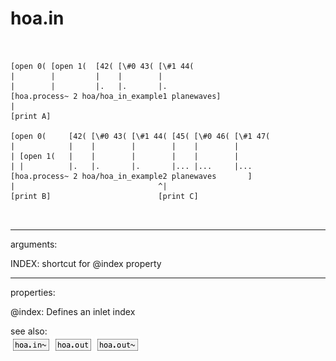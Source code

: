 # hoa.in

```


[open 0( [open 1(  [42( [\#0 43( [\#1 44(
|        |         |    |        |
|        |         |.   |.       |.
[hoa.process~ 2 hoa/hoa_in_example1 planewaves]
|
[print A]

[open 0(     [42( [\#0 43( [\#1 44( [45( [\#0 46( [\#1 47(
|            |    |        |        |    |        |
| [open 1(   |    |        |        |    |        |
| |          |.   |.       |.       |... |...     |...
[hoa.process~ 2 hoa/hoa_in_example2 planewaves       ]
|                                ^|
[print B]                        [print C]

            
```
---
arguments:

INDEX: shortcut for @index property<br>

---
properties:

@index: Defines an inlet
            index<br>

see also:<br>
![hoa.in~](img/object_hoa.in~.png)
![hoa.out](img/object_hoa.out.png)
![hoa.out~](img/object_hoa.out~.png)
